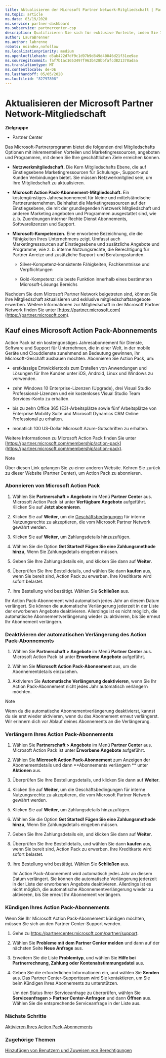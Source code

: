```yaml
---
title: Aktualisieren der Microsoft Partner Network-Mitgliedschaft | Partner Center
ms.topic: article
ms.date: 03/19/2020
ms.service: partner-dashboard
ms.subservice: partnercenter-csp
description: Qualifizieren Sie sich für exklusive Vorteile, indem Sie Ihre MPN-Mitgliedschaft auf eine Microsoft Action Pack-Abonnement Mitgliedschaft oder auf Microsoft-Kompetenzen aktualisieren.
author: LauraBrenner
ms.author: labrenne
robots: noindex,nofollow
ms.localizationpriority: medium
ms.openlocfilehash: d5ab422d7df9c1d97b9d849d40046d21f31ee9ae
ms.sourcegitcommit: faf7b1ac1653497f963b428bbfafcd821378adaa
ms.translationtype: MT
ms.contentlocale: de-DE
ms.lasthandoff: 05/05/2020
ms.locfileid: "82797808"
---
```

# <a name="upgrade-your-microsoft-partner-network-membership"></a>Aktualisieren der Microsoft Partner Network-Mitgliedschaft

**Zielgruppe**

-  Partner Center

Das Microsoft-Partnerprogramm bietet die folgenden drei Mitgliedschafts Optionen mit inkrementellen Vorteilen und Marketingressourcen, angeboten und Programmen, mit denen Sie Ihre geschäftlichen Ziele erreichen können.

- **Netzwerkmitgliedschaft.** Die Kern Mitgliedschafts Ebene, die auf Einstiegsebene Marketingressourcen für Schulungs-, Support-und Kunden Verbindungen bietet. Sie müssen Netzwerkmitglied sein, um Ihre Mitgliedschaft zu aktualisieren.

- **Microsoft Action Pack-Abonnement-Mitgliedschaft.** Ein kostengünstiges Jahresabonnement für kleine und mittelständische Partnerunternehmen. Beinhaltet die Marketingressourcen auf der Einstiegsebene, die mit der grundlegenden Netzwerk Mitgliedschaft und anderen Marketing angeboten und Programmen ausgestattet sind, wie z. b. Zuordnungen interner Rechte Dienst Abonnements, Softwarelizenzen und Support.

- **Microsoft-Kompetenzen.** Eine erworbene Bezeichnung, die die Fähigkeiten Ihres Unternehmens zeigt. Umfasst auch Marketingressourcen auf Einstiegsebene und zusätzliche Angebote und Programme, wie z. b. interne Nutzungsrechte, die Berechtigung für Partner Anreize und zusätzliche Support-und Beratungsstunden.

  - Silver-Kompetenz-konsistente Fähigkeiten, Fachkenntnisse und Verpflichtungen

  - Gold-Kompetenz: die beste Funktion innerhalb eines bestimmten Microsoft-Lösungs Bereichs

Nachdem Sie dem Microsoft Partner Network beigetreten sind, können Sie Ihre Mitgliedschaft aktualisieren und exklusive mitgliedschaftsangebote erwerben. Weitere Informationen zur Mitgliedschaft in der Microsoft Partner Network finden Sie unter [https://partner.microsoft.com](https://partner.microsoft.com).

## <a name="purchase-a-microsoft-action-pack-subscription"></a>Kauf eines Microsoft Action Pack-Abonnements

Action Pack ist ein kostengünstiges Jahresabonnement für Dienste, Software und Support für Unternehmen, die in einer Welt, in der mobile Geräte und Clouddienste zunehmend an Bedeutung gewinnen, ihr Microsoft-Geschäft ausbauen möchten. Abonnieren Sie Action Pack, um:

- erstklassige Entwicklertools zum Erstellen von Anwendungen und Lösungen für Ihre Kunden unter iOS, Android, Linux und Windows zu verwenden. 

- zehn Windows 10 Enterprise-Lizenzen (Upgrade), drei Visual Studio Professional-Lizenzen und ein kostenloses Visual Studio Team Services-Konto zu erhalten. 

- bis zu zehn Office 365 (E3)-Arbeitsplätze sowie fünf Arbeitsplätze von Enterprise Mobility Suite und Microsoft Dynamics CRM Online Professional zu erhalten.

- monatlich 100 US-Dollar Microsoft Azure-Gutschriften zu erhalten.

Weitere Informationen zu Microsoft Action Pack finden Sie unter [https://partner.microsoft.com/membership/action-pack](https://partner.microsoft.com/membership/action-pack). 

> [!NOTE]  
> Über diesen Link gelangen Sie zu einer anderen Website. Kehren Sie zurück zu dieser Website (Partner Center), um Action Pack zu abonnieren.


### <a name="subscribe-to-microsoft-action-pack"></a>Abonnieren von Microsoft Action Pack

1. Wählen Sie **Partnerschaft > Angebote** im Menü **Partner Center** aus. Microsoft Action Pack ist unter **Verfügbare Angebote** aufgeführt. Klicken Sie auf **Jetzt abonnieren**. 

2. Klicken Sie auf **Weiter**, um die [Geschäftsbedingungen](https://go.microsoft.com/fwlink/?linkid=842232) für interne Nutzungsrechte zu akzeptieren, die vom Microsoft Partner Network gewährt werden.  

3. Klicken Sie auf **Weiter**, um Zahlungsdetails hinzuzufügen. 

4. Wählen Sie die Option **Get Started! Fügen Sie eine Zahlungsmethode hinzu,** Wenn Sie Zahlungsdetails eingeben müssen.

5. Geben Sie Ihre Zahlungsdetails ein, und klicken Sie dann auf **Weiter**.

6. Überprüfen Sie Ihre Bestelldetails, und wählen Sie dann **kaufen** aus, wenn Sie bereit sind, Action Pack zu erwerben. Ihre Kreditkarte wird sofort belastet.

7. Ihre Bestellung wird bestätigt. Wählen Sie **Schließen** aus.

Ihr Action Pack-Abonnement wird automatisch jedes Jahr an diesem Datum verlängert. Sie können die automatische Verlängerung jederzeit in der Liste der erworbenen Angebote deaktivieren. Allerdings ist es nicht möglich, die automatische Abonnementverlängerung wieder zu aktivieren, bis Sie erneut Ihr Abonnement verlängern. 

### <a name="turn-off-automatic-action-pack-subscription-renewal"></a>Deaktivieren der automatischen Verlängerung des Action Pack-Abonnements

1. Wählen Sie **Partnerschaft > Angebote** im Menü **Partner Center** aus. Microsoft Action Pack ist unter **Erworbene Angebote** aufgeführt.

2. Wählen Sie **Microsoft Action Pack-Abonnement** aus, um die Abonnementdetails einzusehen. 

3. Aktivieren Sie **Automatische Verlängerung deaktivieren**, wenn Sie Ihr Action Pack-Abonnement nicht jedes Jahr automatisch verlängern möchten. 

> [!NOTE]  
> Wenn du die automatische Abonnementverlängerung deaktivierst, kannst du sie erst wieder aktivieren, wenn du das Abonnement erneut verlängerst. Wir erinnern dich vor Ablauf deines Abonnements an die Verlängerung.


### <a name="renew-your-action-pack-subscription"></a>Verlängern Ihres Action Pack-Abonnements

1. Wählen Sie **Partnerschaft > Angebote** im Menü **Partner Center** aus. Microsoft Action Pack ist unter **Erworbene Angebote** aufgeführt.

2. Wählen Sie **Microsoft Action Pack-Abonnement** zum Anzeigen der Abonnementdetails und dann **Abonnements verlängern ** unter **Aktionen** aus.  

3. Überprüfen Sie Ihre Bestellungsdetails, und klicken Sie dann auf **Weiter**.

4. Klicken Sie auf **Weiter**, um die Geschäftsbedingungen für interne Nutzungsrechte zu akzeptieren, die vom Microsoft Partner Network gewährt werden.  

5. Klicken Sie auf **Weiter**, um Zahlungsdetails hinzuzufügen. 

6. Wählen Sie die Option **Get Started! Fügen Sie eine Zahlungsmethode hinzu,** Wenn Sie Zahlungsdetails eingeben müssen. 

7. Geben Sie Ihre Zahlungsdetails ein, und klicken Sie dann auf **Weiter**.

8. Überprüfen Sie Ihre Bestelldetails, und wählen Sie dann **kaufen** aus, wenn Sie bereit sind, Action Pack zu erwerben. Ihre Kreditkarte wird sofort belastet.

9. Ihre Bestellung wird bestätigt. Wählen Sie **Schließen** aus.

    Ihr Action Pack-Abonnement wird automatisch jedes Jahr an diesem Datum verlängert. Sie können die automatische Verlängerung jederzeit in der Liste der erworbenen Angebote deaktivieren. Allerdings ist es nicht möglich, die automatische Abonnementverlängerung wieder zu aktivieren, bis Sie erneut Ihr Abonnement verlängern. 


### <a name="cancel-your-action-pack-subscription"></a>Kündigen Ihres Action Pack-Abonnements

Wenn Sie Ihr Microsoft Action Pack-Abonnement kündigen möchten, müssen Sie sich an den Partner Center-Support wenden.

1. Gehe zu https://partnercenter.microsoft.com/partner/support.

2. Wählen Sie **Probleme mit dem Partner Center melden** und dann auf der nächsten Seite **Neue Anfrage** aus.

3. Erweitern Sie die Liste **Problemtyp**, und wählen Sie **Hilfe bei Partnerrechnung, Zahlung oder Kontenabstimmungsdatei** aus. 

4. Geben Sie die erforderlichen Informationen ein, und wählen Sie **Senden** aus. Das Partner Center-Supportteam wird Sie kontaktieren, um Sie beim Kündigen Ihres Abonnements zu unterstützen.

    Um den Status Ihrer Serviceanfrage zu überprüfen, wählen Sie **Serviceanfragen > Partner Center-Anfragen** und dann **Öffnen** aus. Wählen Sie die entsprechende Serviceanfrage in der Liste aus.  

 
### <a name="next-steps"></a>Nächste Schritte

[Aktivieren Ihres Action Pack-Abonnements](manage-your-partner-network-benefits.md)


### <a name="related-topics"></a>Zugehörige Themen

[Hinzufügen von Benutzern und Zuweisen von Berechtigungen](create-user-accounts-and-set-permissions.md)